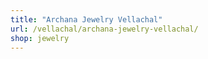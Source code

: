 ```yaml
---
title: "Archana Jewelry Vellachal"
url: /vellachal/archana-jewelry-vellachal/
shop: jewelry
---
```

